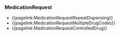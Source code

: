 ### MedicationRequest

- {{pagelink:MedicationRequestRepeatDispensing}}
- {{pagelink:MedicationRequestMultipleDrugCodes}}
- {{pagelink:MedicationRequestControlledDrug}}